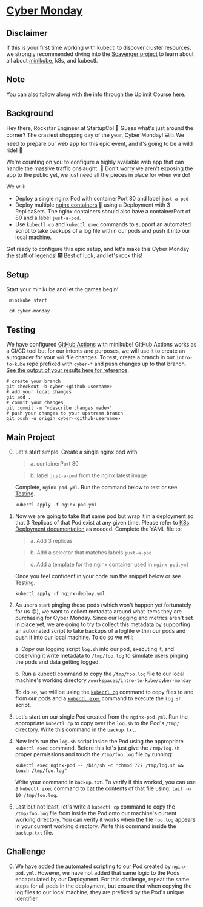 # [Cyber Monday](https://uplimit.com/course/kubernetes-managing-containers-at-scale/v2/enrollment/enrollment_clj4nmkr201xv12aw259t4xtw/module/project-1-instructions)

## Disclaimer

If this is your first time working with kubectl to discover cluster resources, we strongly recommended diving into the [Scavenger project](https://uplimit.com/course/kubernetes-managing-containers-at-scale/v2/enrollment/enrollment_clj4nmkr201xv12aw259t4xtw/module/scavenger-hunt) to learn about all about [minikube](https://minikube.sigs.k8s.io/docs/), k8s, and kubectl.

## Note

You can also follow along with the info through the Uplimit Course [here](https://uplimit.com/course/kubernetes-managing-containers-at-scale/v2/enrollment/enrollment_clj4nmkr201xv12aw259t4xtw/module/project-1-instructions).

## Background

Hey there, Rockstar Engineer at StartupCo! 🎉 Guess what's just around the corner? The craziest shopping day of the year, Cyber Monday! 💻💥 We need to prepare our web app for this epic event, and it's going to be a wild ride! 🎢

We're counting on you to configure a highly available web app that can handle the massive traffic onslaught. 🚀 Don't worry we aren't exposing the app to the public yet, we just need all the pieces in place for when we do!

We will:

- Deploy a single nginx Pod with containerPort 80 and label `just-a-pod`
- Deploy multiple [nginx containers](https://hub.docker.com/_/nginx) 🐳 using a Deployment with 3 ReplicaSets. The nginx containers should also have a containerPort of 80 and a label `just-a-pod`.
- Use `kubectl cp` and `kubectl exec` commands to support an automated script to take backups of a log file within our pods and push it into our local machine.

Get ready to configure this epic setup, and let's make this Cyber Monday the stuff of legends! 🎆 Best of luck, and let's rock this!

## Setup

Start your minikube and let the games begin!

```
 minikube start
 
 cd cyber-monday
```

## Testing

We have configured [GitHub Actions](https://github.com/features/actions) with minikube! GitHub Actions works as a CI/CD tool but for our intents and purposes, we will use it to create an autograder for your `yml` file changes. To test, create a branch in our `intro-to-kube` repo prefixed with
`cyber-*` and push changes up to that branch. [See the output of your results here for reference](https://github.com/abanuelo/intro-to-kube/actions/workflows/cyber-monday.yml).

```
# create your branch
git checkout -b cyber-<github-username>
# add your local changes
git add .
# commit your changes
git commit -m "<describe changes made>"
# push your changes to your upstream branch
git push -u origin cyber-<github-username>
```

## Main Project

0. Let's start simple. Create a single nginx pod with
   > a. containerPort 80 
   
   > b. label `just-a-pod` from the nginx latest image
   
   Complete, `nginx-pod.yml`. Run the command below to test or see [Testing](#testing).

   ```
   kubectl apply -f nginx-pod.yml
   ```

1. Now we are going to take that same pod but wrap it in a deployment so that 3 Replicas of that Pod exist at any given time. Please refer to [K8s Deployment documentation](https://kubernetes.io/docs/concepts/workloads/controllers/deployment/) as needed. Complete the YAML file to:

   > a. Add 3 replicas

   > b. Add a selector that matches labels `just-a-pod`

   > c. Add a template for the nginx container used in `nginx-pod.yml`

      Once you feel confident in your code run the snippet below or see [Testing](#testing).

   ```
   kubectl apply -f nginx-deploy.yml
   ```

2. As users start pinging these pods (which won't happen yet fortunately for us 😊), we want to collect metadata around what items they are purchasing for Cyber Monday. Since our logging and metrics aren't set in place yet, we are going to try to collect this metadata by supporting an automated script to take backups of a logfile within our pods and push it into our local machine. To do so we will:

      a. Copy our logging script `log.sh` into our pod, executing it, and observing it write metadata to `/tmp/foo.log` to simulate users pinging the pods and data getting logged.

      b. Run a kubectl command to copy the `/tmp/foo.log` file to our local machine's working directory `/workspaces/intro-to-kube/cyber-monday`

   To do so, we will be using the [`kubectl cp`](https://kubernetes.io/docs/reference/generated/kubectl/kubectl-commands#cp) command to copy files to and from our pods and a [`kubectl exec`](https://kubernetes.io/docs/reference/generated/kubectl/kubectl-commands#exec) command to execute the `log.sh` script.

3. Let's start on our single Pod created from the `nginx-pod.yml`. Run the appropriate `kubectl cp` to copy over the `log.sh` to the Pod's `/tmp/` directory. Write this command in the `backup.txt`.

4. Now let's run the `log.sh` script inside the Pod using the appropriate `kubectl exec` command. Before this let's just give the `/tmp/log.sh` proper permissions and touch the `/tmp/foo.log` file by running:

   ```
   kubectl exec nginx-pod -- /bin/sh -c "chmod 777 /tmp/log.sh && touch /tmp/foo.log"
   ```

   Write your command in `backup.txt`. To verify if this worked, you can use a `kubectl exec` command to cat the contents of that file using: `tail -n 10 /tmp/foo.log`.

5. Last but not least, let's write a `kubectl cp` command to copy the `/tmp/foo.log` file from inside the Pod onto our machine's current working directory. You can verify it works when the file `foo.log` appears in your current working directory. Write this command inside the `backup.txt` file.

## Challenge
0. We have added the automated scripting to our Pod created by `nginx-pod.yml`. However, we have not added that same logic to the Pods encapsulated by our Deployment. For this challenge, repeat the same steps for all pods in the deployment, but ensure that when copying the log files to our local machine, they are prefixed by the Pod's unique identifier. 

